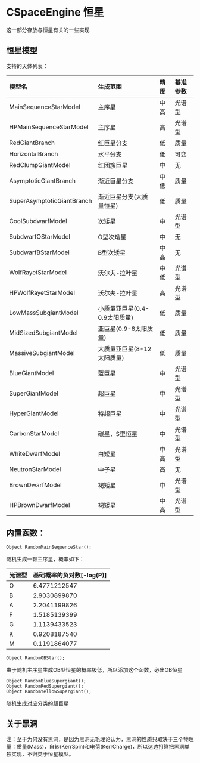 # CSpaceEngine 恒星

这一部分存放与恒星有关的一些实现

## 恒星模型

支持的天体列表：

| 模型名 | 生成范围 | 精度 | 基准参数 |
|:------|:-----|:----|:-----|
| MainSequenceStarModel | 主序星 | 中高 | 光谱型 |
| HPMainSequenceStarModel | 主序星 | 高 | 光谱型 |
| RedGiantBranch | 红巨星分支 | 低 | 质量 |
| HorizontalBranch | 水平分支 | 低 | 可变 |
| RedClumpGiantModel | 红团簇巨星 | 中 | 无 |
| AsymptoticGiantBranch | 渐近巨星分支 | 中低 | 质量 |
| SuperAsymptoticGiantBranch | 渐近巨星分支(大质量恒星) | 低 | 质量 |
| CoolSubdwarfModel | 次矮星 | 中 | 光谱型 |
| SubdwarfOStarModel | O型次矮星 | 中 | 无 |
| SubdwarfBStarModel | B型次矮星 | 中高 | 无 |
| WolfRayetStarModel | 沃尔夫-拉叶星 | 中低 | 光谱型 |
| HPWolfRayetStarModel | 沃尔夫-拉叶星 | 高 | 光谱型 |
| LowMassSubgiantModel | 小质量亚巨星(0.4-0.9太阳质量) | 低 | 质量 |
| MidSizedSubgiantModel | 亚巨星(0.9-8太阳质量) | 低 | 质量 |
| MassiveSubgiantModel | 大质量亚巨星(8-12太阳质量) | 低 | 质量 |
| BlueGiantModel | 蓝巨星 | 中 | 光谱型 |
| SuperGiantModel | 超巨星 | 中 | 光谱型 |
| HyperGiantModel | 特超巨星 | 中 | 光谱型 |
| CarbonStarModel | 碳星，S型恒星 | 中 | 光谱型 |
| WhiteDwarfModel | 白矮星 | 中高 | 光谱型 |
| NeutronStarModel | 中子星 | 高 | 无 |
| BrownDwarfModel | 褐矮星 | 中 | 光谱型 |
| HPBrownDwarfModel | 褐矮星 | 中高 | 光谱型 |

## 内置函数：

```
Object RandomMainSequenceStar();
```
随机生成一颗主序星，概率如下：

| 光谱型 | 基础概率的负对数[-log(P)] |
|:-------|:--------|
| O | 6.4771212547 |
| B | 2.9030899870 |
| A | 2.2041199826 |
| F | 1.5185139399 |
| G | 1.1139433523 |
| K | 0.9208187540 |
| M | 0.1191864077 |

```
Object RandomOBStar();
```
由于随机主序星生成OB型恒星的概率极低，所以添加这个函数，必出OB恒星

```
Object RandomBlueSupergiant();
Object RandomRedSupergiant();
Object RandomYellowSupergiant();
```
随机生成对应分类的超巨星

## 关于黑洞

注：至于为何没有黑洞，是因为黑洞无毛理论认为，黑洞的性质只取决于三个物理量：质量(Mass)，自转(KerrSpin)和电荷(KerrCharge)，所以这边打算把黑洞单独实现，不归类于恒星模型。